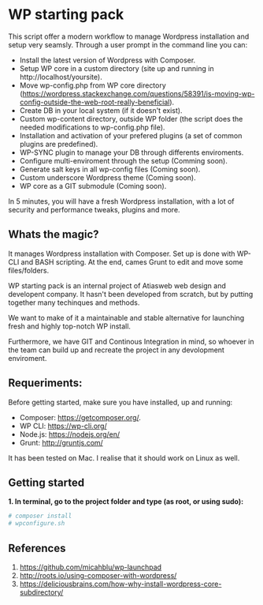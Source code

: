 WP starting pack
============

This script offer a modern workflow to manage Wordpress installation and setup very seamsly. Through a user prompt in the command line you can:

* Install the latest version of Wordpress with Composer.
* Setup WP core in a custom directory (site up and running in http://localhost/yoursite).
* Move wp-config.php from WP core  directory (https://wordpress.stackexchange.com/questions/58391/is-moving-wp-config-outside-the-web-root-really-beneficial).
* Create DB in your local system (if it doesn't exist).
* Custom wp-content directory, outside WP folder (the script does the needed modifications to wp-config.php file).
* Installation and activation of your prefered plugins (a set of common plugins are predefined).
* WP-SYNC plugin to manage your DB through differents enviroments.
* Configure multi-enviroment through the setup (Comming soon).
* Generate salt keys in all wp-config files (Coming soon).
* Custom underscore Wordpress theme (Coming soon).
* WP core as a GIT submodule (Coming soon).

In 5 minutes, you will have a fresh Wordpress installation, with a lot of security and performance tweaks, plugins and more.

## Whats the magic?

It manages Wordpress installation with Composer. Set up is done with WP-CLI and BASH scripting. At the end, cames Grunt to edit and move some files/folders.

WP starting pack is an internal project of Atiasweb web design and developent company. It hasn't been developed from scratch, but by putting together many techinques and methods.

We want to make of it a maintainable and stable alternative for launching fresh and highly top-notch WP install. 

Furthermore, we have GIT and Continous Integration in mind, so whoever in the team can build up and recreate the project in any devolopment enviroment.

## Requeriments:

Before getting started, make sure you have installed, up and running:

- Composer: https://getcomposer.org/.
- WP CLI: https://wp-cli.org/
- Node.js: https://nodejs.org/en/
- Grunt: http://gruntjs.com/

It has been tested on Mac. I realise that it should work on Linux as well.

## Getting started

__1. In terminal, go to the project folder and type (as root, or using sudo):__

```bash
# composer install
# wpconfigure.sh
```

## References

1. https://github.com/micahblu/wp-launchpad
2. http://roots.io/using-composer-with-wordpress/
3. https://deliciousbrains.com/how-why-install-wordpress-core-subdirectory/
